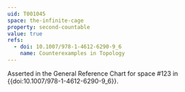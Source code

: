 ```yaml
---
uid: T001045
space: the-infinite-cage
property: second-countable
value: true
refs:
  - doi: 10.1007/978-1-4612-6290-9_6
    name: Counterexamples in Topology
---
```

Asserted in the General Reference Chart for space #123 in
{{doi:10.1007/978-1-4612-6290-9_6}}.
